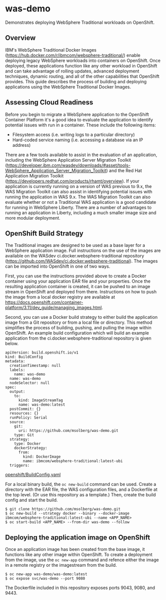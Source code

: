 # was-demo
Demonstrates deploying WebSphere Traditional workloads on OpenShift.

## Overview
IBM's WebSphere Traditional Docker Images (https://hub.docker.com/r/ibmcom/websphere-traditional/) enable deploying legacy WebSphere workloads into containers on OpenShift. Once deployed, these applications function like any other workload in OpenShift and can take advantage of rolling updates, advanced deployment techniques, dynamic routing, and all of the other capabilities that OpenShift provides. This guide describes the process of building and deploying applications using the WebSphere Traditional Docker Images.

## Assessing Cloud Readiness
Before you begin to migrate a WebSphere application to the OpenShift Container Platform it's a good idea to evaluate the application to identify potential issues with run in a container. These include the following items:
* Filesystem access (i.e. writing logs to a particular directory)
* Hard-coded service naming (i.e. accessing a database via an IP address)

There are a few tools available to assist in the evaluation of an application, including the WebSphere Application Server Migration Toolkit (https://developer.ibm.com/wasdev/downloads/#asset/tools-WebSphere_Application_Server_Migration_Toolkit) and the Red Hat Application Migration Toolkit (https://developers.redhat.com/products/rhamt/overview). If your application is currently running on a version of WAS previous to 9.x, the WAS Migration Toolkit can also assist in identifying potential issues with running the application in WAS 9.x. The WAS Migration Toolkit can also evaluate whether or not a Traditional WAS application is a good candidate for running in WebSphere Liberty. There are a number of advantages to running an application in Liberty, including a much smaller image size and more modular deployment.

## OpenShift Build Strategy
The Traditional images are designed to be used as a base layer for a WebSphere application image. Full instructions on the use of the images are available on the WASdev ci.docker.websphere-traditional repository (https://github.com/WASdev/ci.docker.websphere-traditional). The images can be imported into OpenShift in one of two ways.

First, you can use the instructions provided above to create a Docker container using your application EAR file and your properties. Once the resulting application container is created, it can be pushed to an image stream in OpenShift and deployed from there. Instructions on how to push the image from a local docker registry are available at https://docs.openshift.com/container-platform/3.11/dev_guide/managing_images.html.

Second, you can use a Docker build strategy to either build the application image from a Git repository or from a local file or directory. This method simplifies the process of building, pushing, and pulling the image within OpenShift. An example build configuration which will build an example application from the ci.docker.websphere-traditional repository is given below.

```
apiVersion: build.openshift.io/v1
kind: BuildConfig
metadata:
  creationTimestamp: null
  labels:
    name: was-demo
  name: was-demo
  nodeSelector: null
spec:
  output:
    to:
      kind: ImageStreamTag
      name: was-demo:latest
  postCommit: {}
  resources: {}
  runPolicy: Serial
  source:
    git:
      uri: https://github.com/msolberg/was-demo.git
    type: Git
  strategy:
    type: Docker
    dockerStrategy:
      from:
        kind: DockerImage
        name: ibmcom/websphere-traditional:latest-ubi
  triggers:
```
[openshift/BuildConfig.yaml](openshift/BuildConfig.yaml)

For a local binary build, the `oc new-build` command can be used. Create a directory with the EAR file, the WAS configuration files, and a Dockerfile at the top level. (Or use this repository as a template.) Then, create the build config and start the build.

```
$ git clone https://github.com/msolberg/was-demo.git
$ oc new-build --strategy docker --binary --docker-image ibmcom/websphere-traditional:latest-ubi --name <APP_NAME>
$ oc start-build <APP_NAME> --from-dir was-demo --follow
```

## Deploying the application image on OpenShift
Once an application image has been created from the base image, it functions like any other image within OpenShift. To create a deployment from the image, use the `oc new-app` command and refence either the image in a remote registry or the imagestream from the build.

```
$ oc new-app was-demo/was-demo:latest
$ oc expose svc/was-demo --port 9080
```

The Dockerfile included in this repository exposes ports 9043, 9080, and 9443.

